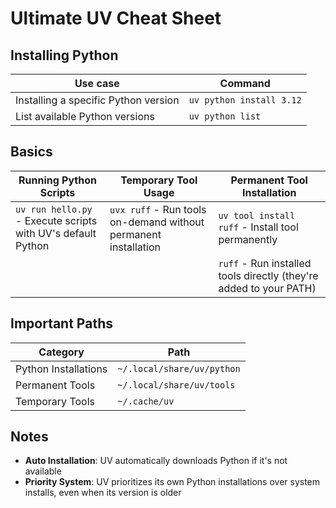 # Ultimate UV Cheat Sheet

## Installing Python

| Use case | Command |
|--------------|-------------|
| Installing a specific Python version | `uv python install 3.12` |
| List available Python versions | `uv python list` |

## Basics

| **Running Python Scripts** | **Temporary Tool Usage** | **Permanent Tool Installation** |
|------------------------|------------------------|----------------------------|
| `uv run hello.py` - Execute scripts with UV's default Python | `uvx ruff` - Run tools on-demand without permanent installation | `uv tool install ruff` - Install tool permanently |
| | | `ruff` - Run installed tools directly (they're added to your PATH) |


## Important Paths

| Category | Path |
|----------|------|
| Python Installations | `~/.local/share/uv/python` |
| Permanent Tools | `~/.local/share/uv/tools` |
| Temporary Tools | `~/.cache/uv` |

## Notes

- **Auto Installation**: UV automatically downloads Python if it's not available
- **Priority System**: UV prioritizes its own Python installations over system installs, even when its version is older
